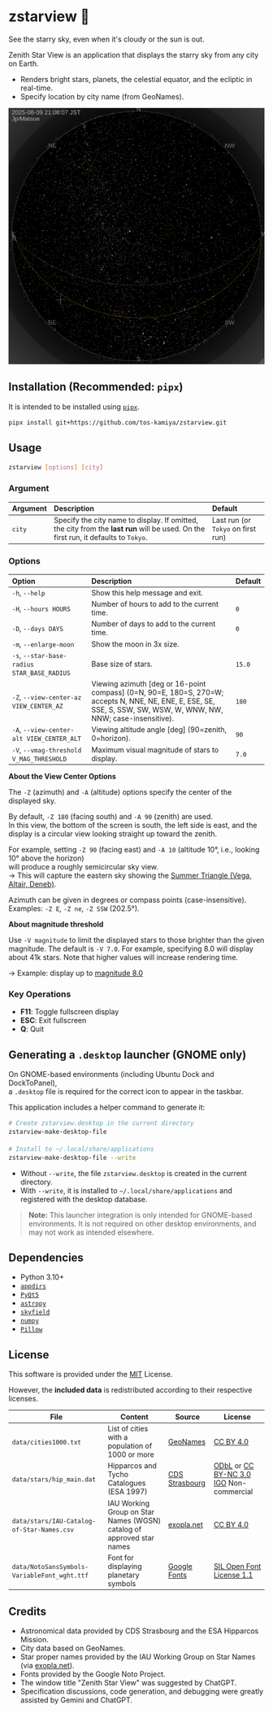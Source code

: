 # zstarview 🌌

See the starry sky, even when it's cloudy or the sun is out.

Zenith Star View is an application that displays the starry sky from any city on Earth.

- Renders bright stars, planets, the celestial equator, and the ecliptic in real-time.
- Specify location by city name (from GeoNames).

![](docs/images/screenshot1.png)

## Installation (Recommended: `pipx`)

It is intended to be installed using [`pipx`](https://pypa.github.io/pipx/).

```bash
pipx install git+https://github.com/tos-kamiya/zstarview.git
```

## Usage

```bash
zstarview [options] [city]
```

### Argument

| Argument | Description                                                                                                                          | Default                            |
| :------- | :----------------------------------------------------------------------------------------------------------------------------------- | :--------------------------------- |
| `city`   | Specify the city name to display. If omitted, the city from the **last run** will be used. On the first run, it defaults to `Tokyo`. | Last run (or `Tokyo` on first run) |

### Options

| Option                                      | Description                                             | Default |
| :------------------------------------------ | :------------------------------------------------------ | :------ |
| `-h`, `--help`                              | Show this help message and exit.                        |         |
| `-H`, `--hours HOURS`                       | Number of hours to add to the current time.             | `0`     |
| `-D`, `--days DAYS`                         | Number of days to add to the current time.              | `0`     |
| `-m`, `--enlarge-moon`                      | Show the moon in 3x size.                               |         |
| `-s`, `--star-base-radius STAR_BASE_RADIUS` | Base size of stars.                                     | `15.0`  |
| `-Z`, `--view-center-az VIEW_CENTER_AZ`     | Viewing azimuth \[deg or 16-point compass] (0=N, 90=E, 180=S, 270=W; accepts N, NNE, NE, ENE, E, ESE, SE, SSE, S, SSW, SW, WSW, W, WNW, NW, NNW; case-insensitive). | `180`   |
| `-A`, `--view-center-alt VIEW_CENTER_ALT`   | Viewing altitude angle \[deg] (90=zenith, 0=horizon).   | `90`    |
| `-V`, `--vmag-threshold V_MAG_THRESHOLD`    | Maximum visual magnitude of stars to display.               | `7.0`   |

**About the View Center Options**

The `-Z` (azimuth) and `-A` (altitude) options specify the center of the displayed sky.

By default, `-Z 180` (facing south) and `-A 90` (zenith) are used.  
In this view, the bottom of the screen is south, the left side is east, and the display is a circular view looking straight up toward the zenith.

For example, setting `-Z 90` (facing east) and `-A 10` (altitude 10°, i.e., looking 10° above the horizon)  
will produce a roughly semicircular sky view.  
→ This will capture the eastern sky showing the [Summer Triangle (Vega, Altair, Deneb)](docs/images/screenshot2.png).

Azimuth can be given in degrees or compass points (case-insensitive). Examples: `-Z E`, `-Z ne`, `-Z SSW` (202.5°).

**About magnitude threshold**

Use `-V magnitude` to limit the displayed stars to those brighter than the given magnitude.
The default is `-V 7.0`. For example, specifying 8.0 will display about 41k stars.
Note that higher values will increase rendering time.

→ Example: display up to [magnitude 8.0](docs/images/screenshot3.png)

### Key Operations

* **F11**: Toggle fullscreen display
* **ESC**: Exit fullscreen
* **Q**: Quit

## Generating a `.desktop` launcher (GNOME only)

On GNOME-based environments (including Ubuntu Dock and DockToPanel),  
a `.desktop` file is required for the correct icon to appear in the taskbar.

This application includes a helper command to generate it:

```bash
# Create zstarview.desktop in the current directory
zstarview-make-desktop-file

# Install to ~/.local/share/applications
zstarview-make-desktop-file --write
```

* Without `--write`, the file `zstarview.desktop` is created in the current directory.
* With `--write`, it is installed to `~/.local/share/applications` and registered with the desktop database.

> **Note:** This launcher integration is only intended for GNOME-based environments.
> It is not required on other desktop environments, and may not work as intended elsewhere.

## Dependencies

* Python 3.10+
* [`appdirs`](https://pypi.org/project/appdirs/)
* [`PyQt5`](https://pypi.org/project/PyQt5/)
* [`astropy`](https://pypi.org/project/astropy/)
* [`skyfield`](https://pypi.org/project/skyfield/)
* [`numpy`](https://pypi.org/project/numpy/)
* [`Pillow`](https://pypi.org/project/Pillow/)

## License

This software is provided under the [MIT](LICENSE.txt) License.

However, the **included data** is redistributed according to their respective licenses.

| File                                         | Content                                          | Source                                                                   | License                                                                                                                             |
| -------------------------------------------- | ------------------------------------------------ | ------------------------------------------------------------------------ | ----------------------------------------------------------------------------------------------------------------------------------- |
| `data/cities1000.txt`                        | List of cities with a population of 1000 or more | [GeoNames](https://download.geonames.org/export/dump/)                   | [CC BY 4.0](https://creativecommons.org/licenses/by/4.0/)                                                                           |
| `data/stars/hip_main.dat`                               | Hipparcos and Tycho Catalogues (ESA 1997)        | [CDS Strasbourg](https://cdsarc.cds.unistra.fr/ftp/I/239/)               | [ODbL](https://www.data.gouv.fr/licences) or [CC BY-NC 3.0 IGO](https://creativecommons.org/licenses/by-nc/3.0/igo/) Non-commercial |
| `data/stars/IAU-Catalog-of-Star-Names.csv`         | IAU Working Group on Star Names (WGSN) catalog of approved star names | [exopla.net](https://exopla.net/star-names/modern-iau-star-names/)       | [CC BY 4.0](https://creativecommons.org/licenses/by/4.0/)                                                                           |
| `data/NotoSansSymbols-VariableFont_wght.ttf` | Font for displaying planetary symbols            | [Google Fonts](https://fonts.google.com/noto/specimen/Noto+Sans+Symbols) | [SIL Open Font License 1.1](https://openfontlicense.org)                                                                            |

## Credits

* Astronomical data provided by CDS Strasbourg and the ESA Hipparcos Mission.
* City data based on GeoNames.
* Star proper names provided by the IAU Working Group on Star Names (via [exopla.net](https://exopla.net/star-names/modern-iau-star-names/)).
* Fonts provided by the Google Noto Project.
* The window title "Zenith Star View" was suggested by ChatGPT.
* Specification discussions, code generation, and debugging were greatly assisted by Gemini and ChatGPT.
